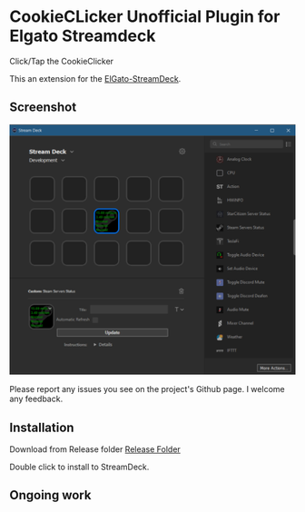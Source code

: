 # CookieCLicker Unofficial Plugin for Elgato Streamdeck

Click/Tap the CookieClicker 

This an extension for the [ElGato-StreamDeck](https://www.elgato.com/en/gaming/stream-deck).

## Screenshot

![screencap.png](doc/screencap.png)

Please report any issues you see on the project's Github page. I welcome any feedback.

## Installation

Download from Release folder [Release Folder](Release/com.f00d4tehg0dz.cookieclicker.streamDeckPlugin)

Double click to install to StreamDeck. 

## Ongoing work
